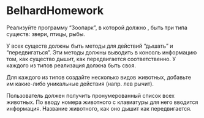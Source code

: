 # BelhardHomework

Реализуйте программу “Зоопарк”, в которой должно , быть три типа существ: звери, птицы, рыбы. 

У всех существ должны быть методы для действий “дышать” и “передвигаться”. Эти методы должны выводить в консоль информацию том, как существо дышит, как передвигается соответственно. У каждого из типов реализация должна быть своя.

Для каждого из типов создайте несколько видов животных, добавьте им какие-либо уникальные действия (напр. лев рычит).

Пользователь должен получить пронумерованный список всех животных. По вводу номера животного с клавиатуры для него вводится информация. Название животного, как оно дышит как передвигается.
